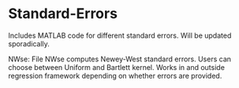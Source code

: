 # Standard-Errors
Includes MATLAB code for different standard errors. Will be updated sporadically. 

NWse:
File NWse computes Newey-West standard errors. Users can choose between Uniform and Bartlett kernel. Works in and outside regression framework depending on whether errors are provided.
